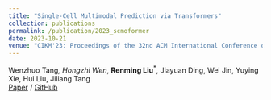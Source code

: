 ```yaml
---
title: "Single-Cell Multimodal Prediction via Transformers"
collection: publications
permalink: /publication/2023_scmoformer
date: 2023-10-21
venue: "CIKM'23: Proceedings of the 32nd ACM International Conference on Information and Knowledge Management"
---
```

Wenzhuo Tang<sup>*</sup>, Hongzhi Wen<sup>*</sup>, **Renming Liu**<sup>*</sup>, Jiayuan Ding, Wei Jin, Yuying Xie, Hui Liu, Jiliang Tang\
[Paper](https://dl.acm.org/doi/10.1145/3583780.3615061)
/ [GitHub](https://github.com/OmicsML/scMoFormer)
